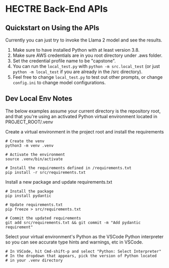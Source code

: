 # HECTRE Back-End APIs

## Quickstart on Using the APIs

Currently you can just try to invoke the Llama 2 model and see the results.
1. Make sure to have installed Python with at least version 3.8.
2. Make sure AWS credentials are in you root directory under .aws folder.
3. Set the credential profile name to be "capstone".
4. You can run the `local_test.py` with `python -m src.local_test` (or just `python -m local_test` if you are already in the /src directory).
5. Feel free to change `local_test.py` to test out other prompts, or change `config.ini` to change model configurations.

## Dev Local Env Notes

The below examples assume your current directory is the repository root, and that you're using an activated Python virtual environment located in PROJECT_ROOT/.venv

Create a virtual environment in the project root and install the requirements
```
# Create the venv
python3 -m venv .venv

# Activate the environment
source .venv/bin/activate

# Install the requirements defined in /requirements.txt
pip install -r src/requirements.txt
```

Install a new package and update requirements.txt
```
# Install the package
pip install pydantic

# Update requirements.txt
pip freeze > src/requirements.txt

# Commit the updated requirements
git add src/requirements.txt && git commit -m "Add pydantic requirement"
```

Select your virtual environment's Python as the VSCode Python interpreter so you can see accurate type hints and warnings, etc in VSCode.
```
# In VSCode, hit Cmd-shift-p and select "Python: Select Interpreter"
# In the dropdown that appears, pick the version of Python located
# in your .venv directory
```
